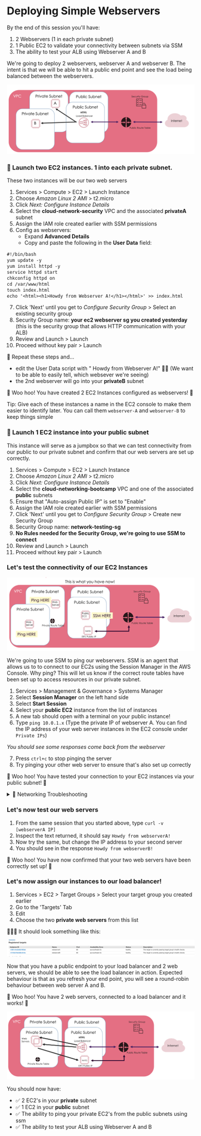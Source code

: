 # Deploying Simple Webservers

By the end of this session you'll have:
  1. 2 Webservers (1 in each private subnet)
  2. 1 Public EC2 to validate your connectivity between subnets via SSM
  3. The ability to test your ALB using Webserver A and B


We're going to deploy 2 webservers, webserver A and webserver B. The intent is that we will be able to hit a public end point and see the load being balanced between the webservers.

![Deploy Webservers](images/round-robin-webservers.png)


### 🚀 Launch two EC2 instances. 1 into each private subnet.
These two instances will be our two web servers

1. Services > Compute > EC2 > Launch Instance
2. Choose *Amazon Linux 2 AMI* > t2.micro
3. Click *Next: Configure Instance Details*
4. Select the __cloud-network-security__ VPC and the associated __privateA__ subnet
5. Assign the IAM role created earlier with SSM permissions
6. Config as webservers:
    - Expand __Advanced Details__
    - Copy and paste the following in the __User Data__ field:
```
#!/bin/bash
yum update -y
yum install httpd -y
service httpd start
chkconfig httpd on
cd /var/www/html
touch index.html
echo '<html><h1>Howdy from Webserver A!</h1></html>' >> index.html
```
7. Click 'Next' until you get to *Configure Security Group* > Select an existing security group
8. Security Group name: __your ec2 webserver sg you created yesterday__ (this is the security group that allows HTTP communication with your ALB)
9.  Review and Launch > Launch
10.  Proceed without key pair > Launch

🔁 Repeat these steps and...

- edit the User Data script with " Howdy from Webserver A!" 👍🏽 (We want to be able to easily tell, which websever we're seeing)
- the 2nd webserver will go into your __privateB__ subnet

🌈 Woo hoo! You have created 2 EC2 Instances configured as webservers! 🌈


Tip: Give each of these instances a name in the EC2 console to make them easier to identify later. You can call them `webserver-A` and `webserver-B` to keep things simple

### 🚀 Launch 1 EC2 instance into your public subnet
This instance will serve as a jumpbox so that we can test connectivity from our public to our private subnet and confirm that our web servers are set up correctly.

1. Services > Compute > EC2 > Launch Instance
2. Choose *Amazon Linux 2 AMI* > t2.micro
3. Click *Next: Configure Instance Details*
4. Select the __cloud-networking-bootcamp__ VPC and one of the associated __public__ subnets
5. Ensure that "Auto-assign Public IP" is set to "Enable"
6. Assign the IAM role created earlier with SSM permissions
7. Click 'Next' until you get to *Configure Security Group* > Create new Security Group
8. Security Group name: __network-testing-sg__
9. __No Rules needed for the Security Group, we're going to use SSM to connect__
10.  Review and Launch > Launch
11.  Proceed without key pair > Launch

### Let's test the connectivity of our EC2 Instances

![Ping Webservers](images/ping-webservers.png)

We're going to use SSM to ping our webservers. SSM is an agent that allows us to to connect to our EC2s using the Session Manager in the AWS Console.
Why ping? This will let us know if the correct route tables have been set up to access resources in our private subnet.

1. Services > Management & Governance > Systems Manager
2. Select __Session Manager__ on the left hand side
3. Select __Start Session__
4. Select your __public EC2__ instance from the list of instances
5. A new tab should open with a terminal on your public instance!
6. Type `ping 10.0.1.x` (Type the private IP of webserver A. You can find the IP address of your web server instances in the EC2 console under `Private IPs`)

*You should see some responses come back from the webserver*

7. Press `ctrl+c` to stop pinging the server
8. Try pinging your other web server to ensure that's also set up correctly

🌈 Woo hoo! You have tested your connection to your EC2 instances via your public subnet! 🌈

<details><summary>📌 Networking Troubleshooting</summary><p>

- Double check your security groups are correct

- Check your instances are deployed into the correct VPC/Subnet

- Double check your route tables are correctly configured
</p></details>

### Let's now test our web servers
1. From the same session that you started above, type `curl -v [webserverA IP]`
3. Inspect the text returned, it should say `Howdy from webserverA!`
4. Now try the same, but change the IP address to your second server
5. You should see in the response `Howdy from webserverB!`
   
🌈 Woo hoo! You have now confirmed that your two web servers have been correctly set up! 🌈


### Let's now assign our instances to our load balancer!

1. Services > EC2 > Target Groups > Select your target group you created earlier
2. Go to the 'Targets' Tab
3. Edit 
4. Choose the two __private web servers__ from this list

💁🏼‍♀️ It should look something like this:

![Allocate Instances ELB](images/allocate_instances_alb.png)


Now that you have a public endpoint to your load balancer and 2 web servers, we should be able to see the load balancer in action.
Expected behaviour is that as you refresh your end point, you will see a round-robin behaviour between web server A and B.

🌈 Woo hoo! You have 2 web servers, connected to a load balancer and it works! 🌈

![You did it!](images/final_vpc_image.png)


You should now have:
  - ✅ 2 EC2's in your __private__ subnet
  - ✅ 1 EC2 in your __public__ subnet
  - ✅ The ability to ping your private EC2's from the public subnets using ssm
  - ✅ The ability to test your ALB using Webserver A and B
